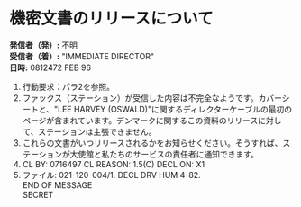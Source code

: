 # 機密文書のリリースについて

**発信者（発）:** 不明  
**受信者（着）:** "IMMEDIATE DIRECTOR"  
**日時:** 0812472 FEB 96  

1. 行動要求：パラ2を参照。  
2. ファックス（ステーション）が受信した内容は不完全なようです。カバーシートと、"LEE HARVEY (OSWALD)"に関するディレクターケーブルの最初のページが含まれています。デンマークに関するこの資料のリリースに対して、ステーションは主張できません。  
3. これらの文書がいつリリースされるかをお知らせください。そうすれば、ステーションが大使館と私たちのサービスの責任者に通知できます。  
4. CL BY: 0716497 CL REASON: 1.5(C) DECL ON: X1  
4. ファイル: 021-120-004/1. DECL DRV HUM 4-82.  
END OF MESSAGE  
SECRET  